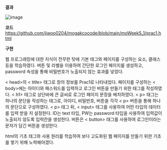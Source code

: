 **결과**


![image](https://user-images.githubusercontent.com/90139549/182497283-c460531a-30e1-4dd8-9095-dfa93895675a.png)


**코드**
https://github.com/jiwoo0204/mogakcocode/blob/main/moWeek5_1/prac1.html


**구현**


웹 프로그래밍에 대한 지식이 전무한 탓에 기본 태그와 페이지를 구성하는 요소, 클래스 등을 학습하였다. 버튼 및 라벨을 이용하여 간단한 로그인 페이지를 생성하고, password 속성을 통해 비밀번호가 노출되지 않는 효과를 넣었다.


< head>의 < title> 태그로 창의 정보를 Prac1로 나타내었다. 페이지를 구성하는 < body>에는 아이디와 패스워드를 입력하고 로그인 버튼을 만들기 위한 태그를 작성하였다. < h1> 태그로 상단바에 큰 글씨로 로그인 페이지 문장을 배치하였다. < p> 태그는 하나의 문단을 작성하는 태그로, 아이디, 비밀번호, 버튼을 각각 < p> 버튼을 통해 하나의 문단으로 구성하였다. < p> 태그 뒤, < input> 태그를 사용하여 어떤 타입의 데이터를 입력 받을 지 설정한다. ID는 text 타입, PW는 password 타입을 사용하여 입력값이 노출되지 않도록 입력칸을 생성한다. 버튼은 < button> 태그를 사용하여 로그인이라는 문자가 담긴 버튼을 생성한다.
  
  
html의 기초 태그와 사용 원리를 학습하여 보다 고도화된 웹 페이지를 만들기 위한 기초를 쌓기 위해 노력해야겠다.
